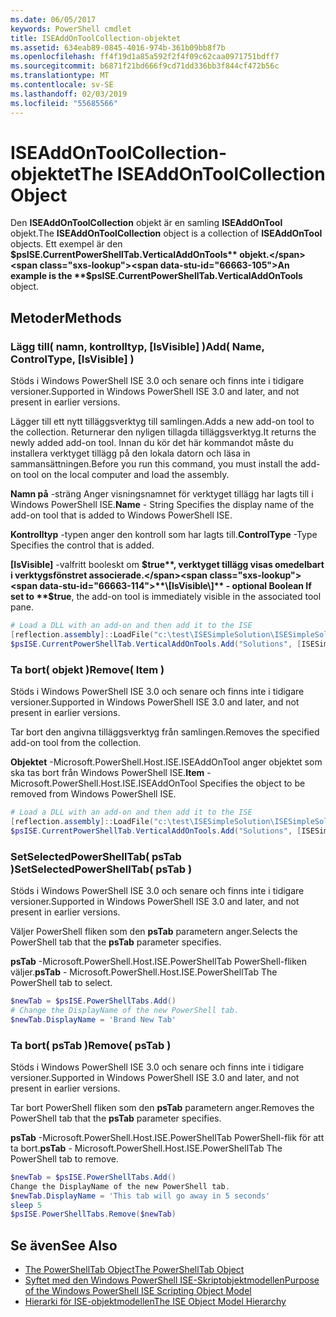 ```yaml
---
ms.date: 06/05/2017
keywords: PowerShell cmdlet
title: ISEAddOnToolCollection-objektet
ms.assetid: 634eab89-0845-4016-974b-361b09bb8f7b
ms.openlocfilehash: ff4f19d1a85a592f2f4f09c62caa0971751bdff7
ms.sourcegitcommit: b6871f21bd666f9cd71dd336bb3f844cf472b56c
ms.translationtype: MT
ms.contentlocale: sv-SE
ms.lasthandoff: 02/03/2019
ms.locfileid: "55685566"
---
```

# <a name="the-iseaddontoolcollection-object"></a><span data-ttu-id="66663-103">ISEAddOnToolCollection-objektet</span><span class="sxs-lookup"><span data-stu-id="66663-103">The ISEAddOnToolCollection Object</span></span>

<span data-ttu-id="66663-104">Den **ISEAddOnToolCollection** objekt är en samling **ISEAddOnTool** objekt.</span><span class="sxs-lookup"><span data-stu-id="66663-104">The **ISEAddOnToolCollection** object is a collection of **ISEAddOnTool** objects.</span></span> <span data-ttu-id="66663-105">Ett exempel är den **$psISE.CurrentPowerShellTab.VerticalAddOnTools** objekt.</span><span class="sxs-lookup"><span data-stu-id="66663-105">An example is the **$psISE.CurrentPowerShellTab.VerticalAddOnTools** object.</span></span>

## <a name="methods"></a><span data-ttu-id="66663-106">Metoder</span><span class="sxs-lookup"><span data-stu-id="66663-106">Methods</span></span>

### <a name="add-name-controltype-isvisible-"></a><span data-ttu-id="66663-107">Lägg till\( namn, kontrolltyp, \[IsVisible\] \)</span><span class="sxs-lookup"><span data-stu-id="66663-107">Add\( Name, ControlType, \[IsVisible\] \)</span></span>

<span data-ttu-id="66663-108">Stöds i Windows PowerShell ISE 3.0 och senare och finns inte i tidigare versioner.</span><span class="sxs-lookup"><span data-stu-id="66663-108">Supported in Windows PowerShell ISE 3.0 and later, and not present in earlier versions.</span></span>

<span data-ttu-id="66663-109">Lägger till ett nytt tilläggsverktyg till samlingen.</span><span class="sxs-lookup"><span data-stu-id="66663-109">Adds a new add-on tool to the collection.</span></span> <span data-ttu-id="66663-110">Returnerar den nyligen tillagda tilläggsverktyg.</span><span class="sxs-lookup"><span data-stu-id="66663-110">It returns the newly added add-on tool.</span></span> <span data-ttu-id="66663-111">Innan du kör det här kommandot måste du installera verktyget tillägg på den lokala datorn och läsa in sammansättningen.</span><span class="sxs-lookup"><span data-stu-id="66663-111">Before you run this command, you must install the add-on tool on the local computer and load the assembly.</span></span>

<span data-ttu-id="66663-112">**Namn på** -sträng Anger visningsnamnet för verktyget tillägg har lagts till i Windows PowerShell ISE.</span><span class="sxs-lookup"><span data-stu-id="66663-112">**Name** - String Specifies the display name of the add-on tool that is added to Windows PowerShell ISE.</span></span>

<span data-ttu-id="66663-113">**Kontrolltyp** -typen anger den kontroll som har lagts till.</span><span class="sxs-lookup"><span data-stu-id="66663-113">**ControlType** -Type Specifies the control that is added.</span></span>

<span data-ttu-id="66663-114">**\[IsVisible\]**  -valfritt booleskt om **$true**, verktyget tillägg visas omedelbart i verktygsfönstret associerade.</span><span class="sxs-lookup"><span data-stu-id="66663-114">**\[IsVisible\]** - optional Boolean If set to **$true**, the add-on tool is immediately visible in the associated tool pane.</span></span>

```powershell
# Load a DLL with an add-on and then add it to the ISE
[reflection.assembly]::LoadFile("c:\test\ISESimpleSolution\ISESimpleSolution.dll")
$psISE.CurrentPowerShellTab.VerticalAddOnTools.Add("Solutions", [ISESimpleSolution.Solution], $true)
```

### <a name="remove-item-"></a><span data-ttu-id="66663-115">Ta bort\( objekt \)</span><span class="sxs-lookup"><span data-stu-id="66663-115">Remove\( Item \)</span></span>

<span data-ttu-id="66663-116">Stöds i Windows PowerShell ISE 3.0 och senare och finns inte i tidigare versioner.</span><span class="sxs-lookup"><span data-stu-id="66663-116">Supported in Windows PowerShell ISE 3.0 and later, and not present in earlier versions.</span></span>

<span data-ttu-id="66663-117">Tar bort den angivna tilläggsverktyg från samlingen.</span><span class="sxs-lookup"><span data-stu-id="66663-117">Removes the specified add-on tool from the collection.</span></span>

<span data-ttu-id="66663-118">**Objektet** -Microsoft.PowerShell.Host.ISE.ISEAddOnTool anger objektet som ska tas bort från Windows PowerShell ISE.</span><span class="sxs-lookup"><span data-stu-id="66663-118">**Item** - Microsoft.PowerShell.Host.ISE.ISEAddOnTool Specifies the object to be removed from Windows PowerShell ISE.</span></span>

```powershell
# Load a DLL with an add-on and then add it to the ISE
[reflection.assembly]::LoadFile("c:\test\ISESimpleSolution\ISESimpleSolution.dll")
$psISE.CurrentPowerShellTab.VerticalAddOnTools.Add("Solutions", [ISESimpleSolution.Solution], $true)
```

### <a name="setselectedpowershelltab-pstab-"></a><span data-ttu-id="66663-119">SetSelectedPowerShellTab\( psTab \)</span><span class="sxs-lookup"><span data-stu-id="66663-119">SetSelectedPowerShellTab\( psTab \)</span></span>

<span data-ttu-id="66663-120">Stöds i Windows PowerShell ISE 3.0 och senare och finns inte i tidigare versioner.</span><span class="sxs-lookup"><span data-stu-id="66663-120">Supported in Windows PowerShell ISE 3.0 and later, and not present in earlier versions.</span></span>

<span data-ttu-id="66663-121">Väljer PowerShell fliken som den **psTab** parametern anger.</span><span class="sxs-lookup"><span data-stu-id="66663-121">Selects the PowerShell tab that the **psTab** parameter specifies.</span></span>

<span data-ttu-id="66663-122">**psTab** -Microsoft.PowerShell.Host.ISE.PowerShellTab PowerShell-fliken väljer.</span><span class="sxs-lookup"><span data-stu-id="66663-122">**psTab** - Microsoft.PowerShell.Host.ISE.PowerShellTab The PowerShell tab to select.</span></span>

```powershell
$newTab = $psISE.PowerShellTabs.Add()
# Change the DisplayName of the new PowerShell tab.
$newTab.DisplayName = 'Brand New Tab'
```

### <a name="remove-pstab-"></a><span data-ttu-id="66663-123">Ta bort\( psTab \)</span><span class="sxs-lookup"><span data-stu-id="66663-123">Remove\( psTab \)</span></span>

<span data-ttu-id="66663-124">Stöds i Windows PowerShell ISE 3.0 och senare och finns inte i tidigare versioner.</span><span class="sxs-lookup"><span data-stu-id="66663-124">Supported in Windows PowerShell ISE 3.0 and later, and not present in earlier versions.</span></span>

<span data-ttu-id="66663-125">Tar bort PowerShell fliken som den **psTab** parametern anger.</span><span class="sxs-lookup"><span data-stu-id="66663-125">Removes the PowerShell tab that the **psTab** parameter specifies.</span></span>

<span data-ttu-id="66663-126">**psTab** -Microsoft.PowerShell.Host.ISE.PowerShellTab PowerShell-flik för att ta bort.</span><span class="sxs-lookup"><span data-stu-id="66663-126">**psTab** - Microsoft.PowerShell.Host.ISE.PowerShellTab The PowerShell tab to remove.</span></span>

```powershell
$newTab = $psISE.PowerShellTabs.Add()
Change the DisplayName of the new PowerShell tab.
$newTab.DisplayName = 'This tab will go away in 5 seconds'
sleep 5
$psISE.PowerShellTabs.Remove($newTab)
```

## <a name="see-also"></a><span data-ttu-id="66663-127">Se även</span><span class="sxs-lookup"><span data-stu-id="66663-127">See Also</span></span>

- [<span data-ttu-id="66663-128">The PowerShellTab Object</span><span class="sxs-lookup"><span data-stu-id="66663-128">The PowerShellTab Object</span></span>](The-PowerShellTab-Object.md)
- [<span data-ttu-id="66663-129">Syftet med den Windows PowerShell ISE-Skriptobjektmodellen</span><span class="sxs-lookup"><span data-stu-id="66663-129">Purpose of the Windows PowerShell ISE Scripting Object Model</span></span>](Purpose-of-the-Windows-PowerShell-ISE-Scripting-Object-Model.md)
- [<span data-ttu-id="66663-130">Hierarki för ISE-objektmodellen</span><span class="sxs-lookup"><span data-stu-id="66663-130">The ISE Object Model Hierarchy</span></span>](The-ISE-Object-Model-Hierarchy.md)